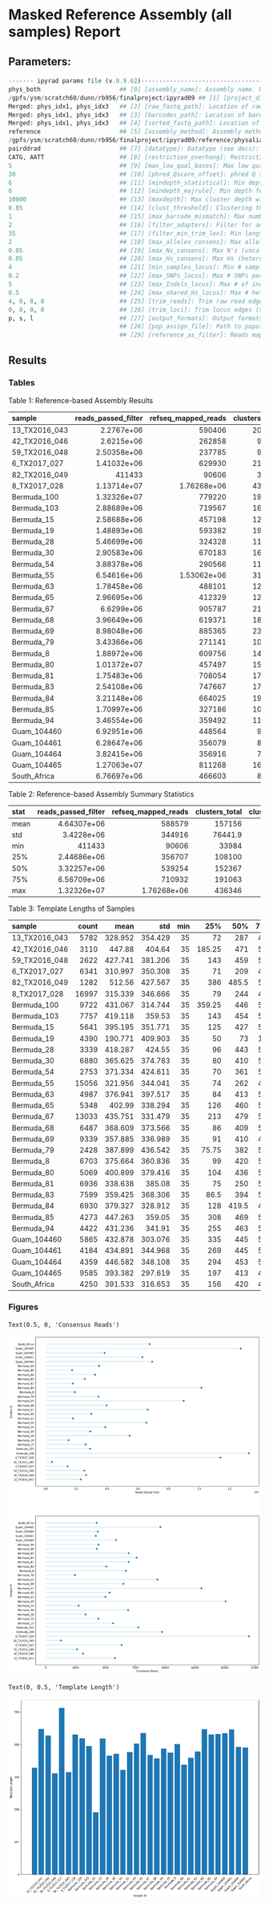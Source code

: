 # Masked Reference Assembly (all samples) Report

## Parameters:

```python
------- ipyrad params file (v.0.9.62)-------------------------------------------
phys_both                      ## [0] [assembly_name]: Assembly name. Used to name output directories for assembly steps
/gpfs/ysm/scratch60/dunn/rb956/finalproject/ipyrad09 ## [1] [project_dir]: Project dir (made in curdir if not present)
Merged: phys_idx1, phys_idx3   ## [2] [raw_fastq_path]: Location of raw non-demultiplexed fastq files
Merged: phys_idx1, phys_idx3   ## [3] [barcodes_path]: Location of barcodes file
Merged: phys_idx1, phys_idx3   ## [4] [sorted_fastq_path]: Location of demultiplexed/sorted fastq files
reference                      ## [5] [assembly_method]: Assembly method (denovo, reference)
/gpfs/ysm/scratch60/dunn/rb956/finalproject/ipyrad09/reference/physalia_pilonPolished.hardMask.fa ## [6] [reference_sequence]: Location of reference sequence file
pairddrad                      ## [7] [datatype]: Datatype (see docs): rad, gbs, ddrad, etc.
CATG, AATT                     ## [8] [restriction_overhang]: Restriction overhang (cut1,) or (cut1, cut2)
5                              ## [9] [max_low_qual_bases]: Max low quality base calls (Q<20) in a read
30                             ## [10] [phred_Qscore_offset]: phred Q score offset (33 is default and very standard)
6                              ## [11] [mindepth_statistical]: Min depth for statistical base calling
6                              ## [12] [mindepth_majrule]: Min depth for majority-rule base calling
10000                          ## [13] [maxdepth]: Max cluster depth within samples
0.85                           ## [14] [clust_threshold]: Clustering threshold for de novo assembly
1                              ## [15] [max_barcode_mismatch]: Max number of allowable mismatches in barcodes
2                              ## [16] [filter_adapters]: Filter for adapters/primers (1 or 2=stricter)
35                             ## [17] [filter_min_trim_len]: Min length of reads after adapter trim
2                              ## [18] [max_alleles_consens]: Max alleles per site in consensus sequences
0.05                           ## [19] [max_Ns_consens]: Max N's (uncalled bases) in consensus
0.05                           ## [20] [max_Hs_consens]: Max Hs (heterozygotes) in consensus
4                              ## [21] [min_samples_locus]: Min # samples per locus for output
0.2                            ## [22] [max_SNPs_locus]: Max # SNPs per locus
5                              ## [23] [max_Indels_locus]: Max # of indels per locus
0.5                            ## [24] [max_shared_Hs_locus]: Max # heterozygous sites per locus
4, 0, 8, 0                     ## [25] [trim_reads]: Trim raw read edges (R1>, <R1, R2>, <R2) (see docs)
0, 0, 0, 0                     ## [26] [trim_loci]: Trim locus edges (see docs) (R1>, <R1, R2>, <R2)
p, s, l                        ## [27] [output_formats]: Output formats (see docs)
                               ## [28] [pop_assign_file]: Path to population assignment file
                               ## [29] [reference_as_filter]: Reads mapped to this reference are removed in step 3
```

## Results

### Tables
Table 1: Reference-based Assembly Results


| sample        |   reads_passed_filter |   refseq_mapped_reads |   clusters_total |   clusters_hidepth |   hetero_est |   error_est |   reads_consens |   loci_in_assembly |
|:--------------|----------------------:|----------------------:|-----------------:|-------------------:|-------------:|------------:|----------------:|-------------------:|
| 13_TX2016_043 |           2.2767e+06  |      590406           |           203003 |              10849 |     0.015853 |    0.010342 |            5782 |               3895 |
| 42_TX2016_046 |           2.6215e+06  |      262858           |            99758 |               4305 |     0.012114 |    0.009876 |            3110 |               2236 |
| 59_TX2016_048 |           2.50358e+06 |      237785           |            93409 |               3752 |     0.010275 |    0.011022 |            2622 |               1893 |
| 6_TX2017_027  |           1.41032e+06 |      629930           |           216153 |              12053 |     0.016929 |    0.010515 |            6341 |               3964 |
| 82_TX2016_049 |      411433           |       90606           |            33984 |               1540 |     0.010552 |    0.00966  |            1282 |                907 |
| 8_TX2017_028  |           1.13714e+07 |           1.76268e+06 |           436346 |              38193 |     0.020348 |    0.010031 |           16997 |               8083 |
| Bermuda_100   |           1.32326e+07 |      779220           |           191361 |              13577 |     0.010553 |    0.007429 |            9722 |               6183 |
| Bermuda_103   |           2.88689e+06 |      719567           |           160256 |              11729 |     0.012236 |    0.007638 |            7757 |               5431 |
| Bermuda_15    |           2.58688e+06 |      457198           |           120439 |               8626 |     0.012143 |    0.00707  |            5641 |               3928 |
| Bermuda_19    |           1.48893e+06 |      593382           |           190964 |              10826 |     0.022148 |    0.010936 |            4390 |               2200 |
| Bermuda_28    |           5.46699e+06 |      324328           |           115132 |               5447 |     0.014018 |    0.009286 |            3339 |               2217 |
| Bermuda_30    |           2.90583e+06 |      670183           |           163859 |              11714 |     0.013441 |    0.00796  |            6880 |               4669 |
| Bermuda_54    |           3.88378e+06 |      290566           |           114925 |               4860 |     0.015167 |    0.011542 |            2753 |               1783 |
| Bermuda_55    |           6.54616e+06 |           1.53062e+06 |           313869 |              30146 |     0.018823 |    0.006847 |           15056 |               8339 |
| Bermuda_63    |           1.78458e+06 |      488101           |           124526 |               8340 |     0.011183 |    0.009127 |            4987 |               3574 |
| Bermuda_65    |           2.96695e+06 |      412329           |           127306 |               7892 |     0.011476 |    0.008933 |            5348 |               3822 |
| Bermuda_67    |           6.6299e+06  |      905787           |           210977 |              19199 |     0.012225 |    0.007461 |           13033 |               6515 |
| Bermuda_68    |           3.96649e+06 |      619371           |           187468 |              11088 |     0.013569 |    0.009433 |            6487 |               4569 |
| Bermuda_69    |           8.98048e+06 |      885365           |           238693 |              16022 |     0.01436  |    0.00831  |            9339 |               6194 |
| Bermuda_79    |           3.43366e+06 |      271141           |           108421 |               4103 |     0.013827 |    0.012212 |            2428 |               1558 |
| Bermuda_8     |           1.88972e+06 |      609756           |           145454 |              10556 |     0.012896 |    0.007998 |            6703 |               4732 |
| Bermuda_80    |           1.01372e+07 |      457497           |           159280 |               8152 |     0.011536 |    0.010488 |            5069 |               3426 |
| Bermuda_81    |           1.75483e+06 |      708054           |           178380 |              12500 |     0.014281 |    0.009211 |            6936 |               4557 |
| Bermuda_83    |           2.54108e+06 |      747667           |           176898 |              12892 |     0.014463 |    0.007027 |            7599 |               5229 |
| Bermuda_84    |           3.21148e+06 |      664025           |           198775 |              11031 |     0.012201 |    0.009674 |            6930 |               4970 |
| Bermuda_85    |           1.70997e+06 |      327186           |           107137 |               5721 |     0.010653 |    0.009438 |            4273 |               3140 |
| Bermuda_94    |           3.46554e+06 |      359492           |           115528 |               6213 |     0.011    |    0.008792 |            4422 |               3336 |
| Guam_104460   |           6.92951e+06 |      448564           |            90296 |               7191 |     0.014548 |    0.0075   |            5865 |               3000 |
| Guam_104461   |           6.28647e+06 |      356079           |            85791 |               5334 |     0.01468  |    0.008895 |            4184 |               2303 |
| Guam_104464   |           3.82415e+06 |      356916           |            72260 |               5287 |     0.014448 |    0.007357 |            4359 |               2344 |
| Guam_104465   |           1.27063e+07 |      811268           |           160025 |              13003 |     0.016428 |    0.007687 |            9585 |               4235 |
| South_Africa  |           6.76697e+06 |      466603           |            88315 |               5621 |     0.015264 |    0.0072   |            4250 |               1770 |


Table 2: Reference-based Assembly Summary Statistics


| stat   |   reads_passed_filter |   refseq_mapped_reads |   clusters_total |   clusters_hidepth |   hetero_est |   error_est |   reads_consens |   loci_in_assembly |
|:-------|----------------------:|----------------------:|-----------------:|-------------------:|-------------:|------------:|----------------:|-------------------:|
| mean   |           4.64307e+06 |      588579           |         157156   |           10555.1  |   0.0138637  |  0.00896553 |         6358.41 |            3906.31 |
| std    |           3.4228e+06  |      344916           |          76441.9 |            7412.79 |   0.00282891 |  0.00145478 |         3534.14 |            1840.79 |
| min    |      411433           |       90606           |          33984   |            1540    |   0.010275   |  0.006847   |         1282    |             907    |
| 25%    |           2.44686e+06 |      356707           |         108100   |            5577.5  |   0.0119695  |  0.0076035  |         4267.25 |            2286.25 |
| 50%    |           3.32257e+06 |      539254           |         152367   |            9591    |   0.013698   |  0.00903    |         5711.5  |            3858.5  |
| 75%    |           6.56709e+06 |      710932           |         191063   |           12164.8  |   0.0148018  |  0.00991475 |         7101.75 |            4791.5  |
| max    |           1.32326e+07 |           1.76268e+06 |         436346   |           38193    |   0.022148   |  0.012212   |        16997    |            8339    |


Table 3: Template Lengths of Samples


| sample        |   count |    mean |     std |   min |    25% |   50% |   75% |   max |
|:--------------|--------:|--------:|--------:|------:|-------:|------:|------:|------:|
| 13_TX2016_043 |    5782 | 328.952 | 354.429 |    35 |  72    | 287   |   486 |  3137 |
| 42_TX2016_046 |    3110 | 447.88  | 404.64  |    35 | 185.25 | 471   |   515 |  3137 |
| 59_TX2016_048 |    2622 | 427.741 | 381.206 |    35 | 143    | 459   |   513 |  3137 |
| 6_TX2017_027  |    6341 | 310.997 | 350.308 |    35 |  71    | 209   |   476 |  3137 |
| 82_TX2016_049 |    1282 | 512.56  | 427.567 |    35 | 386    | 485.5 |   527 |  3127 |
| 8_TX2017_028  |   16997 | 315.339 | 346.666 |    35 |  79    | 244   |   451 |  3137 |
| Bermuda_100   |    9722 | 431.067 | 314.744 |    35 | 359.25 | 446   |   503 |  3137 |
| Bermuda_103   |    7757 | 419.118 | 359.53  |    35 | 143    | 454   |   514 |  3137 |
| Bermuda_15    |    5641 | 395.195 | 351.771 |    35 | 125    | 427   |   511 |  3137 |
| Bermuda_19    |    4390 | 190.771 | 409.903 |    35 |  50    |  73   |   137 |  3137 |
| Bermuda_28    |    3339 | 418.287 | 424.55  |    35 |  96    | 443   |   521 |  3137 |
| Bermuda_30    |    6880 | 365.625 | 374.783 |    35 |  80    | 410   |   513 |  3137 |
| Bermuda_54    |    2753 | 371.334 | 424.611 |    35 |  70    | 361   |   509 |  3137 |
| Bermuda_55    |   15056 | 321.956 | 344.041 |    35 |  74    | 262   |   483 |  3137 |
| Bermuda_63    |    4987 | 376.941 | 397.517 |    35 |  84    | 413   |   515 |  3137 |
| Bermuda_65    |    5348 | 402.99  | 338.294 |    35 | 126    | 460   |   522 |  3137 |
| Bermuda_67    |   13033 | 435.751 | 331.479 |    35 | 213    | 479   |   525 |  3137 |
| Bermuda_68    |    6487 | 368.609 | 373.566 |    35 |  86    | 409   |   507 |  3137 |
| Bermuda_69    |    9339 | 357.885 | 336.989 |    35 |  91    | 410   |   492 |  3137 |
| Bermuda_79    |    2428 | 387.899 | 436.542 |    35 |  75.75 | 382   |   512 |  3137 |
| Bermuda_8     |    6703 | 375.664 | 360.836 |    35 |  99    | 420   |   514 |  3137 |
| Bermuda_80    |    5069 | 400.899 | 379.416 |    35 | 104    | 436   |   508 |  3137 |
| Bermuda_81    |    6936 | 338.638 | 385.08  |    35 |  75    | 250   |   502 |  3137 |
| Bermuda_83    |    7599 | 359.425 | 368.306 |    35 |  86.5  | 394   |   506 |  3137 |
| Bermuda_84    |    6930 | 379.327 | 328.912 |    35 | 128    | 419.5 |   498 |  3137 |
| Bermuda_85    |    4273 | 447.263 | 359.05  |    35 | 308    | 469   |   517 |  3133 |
| Bermuda_94    |    4422 | 431.236 | 341.91  |    35 | 255    | 463   |   514 |  3130 |
| Guam_104460   |    5865 | 432.878 | 303.076 |    35 | 335    | 445   |   506 |  3137 |
| Guam_104461   |    4184 | 434.891 | 344.968 |    35 | 269    | 445   |   505 |  3136 |
| Guam_104464   |    4359 | 446.582 | 348.108 |    35 | 294    | 453   |   513 |  3135 |
| Guam_104465   |    9585 | 393.382 | 297.619 |    35 | 197    | 413   |   481 |  3137 |
| South_Africa  |    4250 | 391.533 | 316.653 |    35 | 156    | 420   |   498 |  3137 |


### Figures




    Text(0.5, 0, 'Consensus Reads')




    
![png](AssemblyBothReport_files/AssemblyBothReport_11_1.png)
    





    Text(0, 0.5, 'Template Length')




    
![png](AssemblyBothReport_files/AssemblyBothReport_12_1.png)
    

